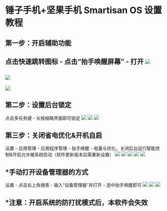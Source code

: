 # 锤子手机+坚果手机 Smartisan OS 设置教程

## 第一步：开启辅助功能

点击快速跳转图标 - 点击“抬手唤醒屏幕” - 打开
![](https://github.com/kongzue/Res/blob/master/app/src/main/res/mipmap-xxxhdpi/s1.png)
---
![](https://github.com/kongzue/Res/blob/master/app/src/main/res/mipmap-xxxhdpi/s2.png)
---
![](https://github.com/kongzue/Res/blob/master/app/src/main/res/mipmap-xxxhdpi/s3.png)

## 第二步：设置后台锁定

点击多任务键 - 长按缩略界面即可锁定
![](https://github.com/kongzue/Res/blob/master/app/src/main/res/mipmap-xxxhdpi/s4.png)
![](https://github.com/kongzue/Res/blob/master/app/src/main/res/mipmap-xxxhdpi/s5.png)
![](https://github.com/kongzue/Res/blob/master/app/src/main/res/mipmap-xxxhdpi/s6.png)

## 第三步：关闭省电优化&开机自启

设置 - 应用管理 - 应用程序管理 - 抬手唤醒 - 电量与优化，关闭后台运行智能控制&开启允许被系统启动（软件更新版本后需重新设置）
![](https://github.com/kongzue/Res/blob/master/app/src/main/res/mipmap-xxxhdpi/s7.png)
![](https://github.com/kongzue/Res/blob/master/app/src/main/res/mipmap-xxxhdpi/s8.png)
![](https://github.com/kongzue/Res/blob/master/app/src/main/res/mipmap-xxxhdpi/s9.png)
![](https://github.com/kongzue/Res/blob/master/app/src/main/res/mipmap-xxxhdpi/s10.png)
![](https://github.com/kongzue/Res/blob/master/app/src/main/res/mipmap-xxxhdpi/s11.png)

## *手动打开设备管理器的方式

设置 - 点击右上角搜索 - 输入“设备管理器”并打开 - 选中抬手唤醒即可
![](https://github.com/kongzue/Res/blob/master/app/src/main/res/mipmap-xxxhdpi/s12.png)
![](https://github.com/kongzue/Res/blob/master/app/src/main/res/mipmap-xxxhdpi/s13.png)
![](https://github.com/kongzue/Res/blob/master/app/src/main/res/mipmap-xxxhdpi/s14.png)

## *注意：开启系统的防打扰模式后，本软件会失效
